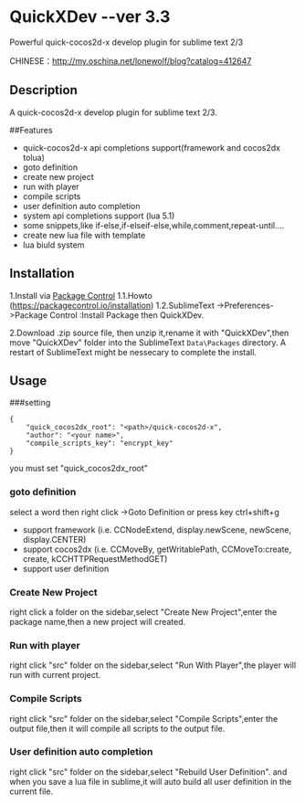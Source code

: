 QuickXDev  --ver 3.3
=========

Powerful quick-cocos2d-x develop plugin for sublime text 2/3

CHINESE：<a href="http://my.oschina.net/lonewolf/blog?catalog=412647" target="_blank">http://my.oschina.net/lonewolf/blog?catalog=412647</a>

## Description

A quick-cocos2d-x develop plugin for sublime text 2/3.

##Features

 * quick-cocos2d-x api completions support(framework and cocos2dx tolua)
 * goto definition
 * create new project
 * run with player
 * compile scripts
 * user definition auto completion
 * system api completions support (lua 5.1)
 * some snippets,like if-else,if-elseif-else,while,comment,repeat-until....
 * create new lua file with template
 * lua biuld system

## Installation

1.Install via [Package Control](https://sublime.wbond.net/)
    1.1.Howto (https://packagecontrol.io/installation)
    1.2.SublimeText ->Preferences->Package Control :Install Package then QuickXDev.

2.Download .zip source file, then unzip it,rename it with "QuickXDev",then move "QuickXDev" folder into the SublimeText ```Data\Packages``` directory.  A restart of SublimeText might be nessecary to complete the install.


## Usage

###setting

```
{
    "quick_cocos2dx_root": "<path>/quick-cocos2d-x",
    "author": "<your name>",
    "compile_scripts_key": "encrypt_key"
}
```
you must set "quick_cocos2dx_root"

### goto definition

select a word then right click ->Goto Definition or press key ctrl+shift+g
 * support framework (i.e. CCNodeExtend, display.newScene, newScene, display.CENTER)
 * support cocos2dx (i.e. CCMoveBy, getWritablePath, CCMoveTo:create, create, kCCHTTPRequestMethodGET)
 * support user definition 

### Create New Project

 right click a folder on the sidebar,select "Create New Project",enter the package name,then a new project will created.

### Run with player

 right click "src" folder on the sidebar,select "Run With Player",the player will run with current project.

### Compile Scripts

 right click "src" folder on the sidebar,select "Compile Scripts",enter the output file,then it will compile all scripts to the output file.

### User definition auto completion

 right click "src" folder on the sidebar,select "Rebuild User Definition".
 and when you save a lua file in sublime,it will auto build all user definition in the current file.
